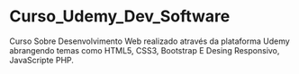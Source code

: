 # Curso_Udemy_Dev_Software

Curso Sobre Desenvolvimento Web realizado através da plataforma Udemy abrangendo temas como HTML5, CSS3, Bootstrap E Desing Responsivo, JavaScripte PHP. 
